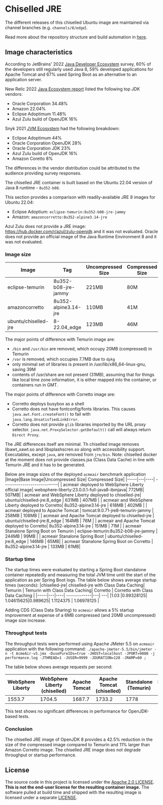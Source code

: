 # Chiselled JRE

The different releases of this chiselled Ubuntu image are maintained via
channel branches (e.g. `channels/8/edge`).

Read more about the repository structure and build automation in [here](<https://github.com/ubuntu-rocks/.github/blob/main/profile/README.md#-joining-the-ubuntu-rocks-project>).


## Image characteristics

According to JetBrains' 2022 [Java Developer Ecosystem](https://www.jetbrains.com/lp/devecosystem-2022/java/) survey, 60% of the developers still regularly used Java 8, 59% developed applications for Apache Tomcat and 67% used Spring Boot as an alternative to an application server.

New Relic 2022 [Java Ecosystem report](https://newrelic.com/resources/report/2022-state-of-java-ecosystem) listed the following top JDK vendors:
 - Oracle Corporation 34.48%
 - Amazon 22.04%
 - Eclipse Adoptimum 11.48%
 - Azul Zulu build of OpenJDK 16%

Snyk 2021 [JVM Ecosystem](https://snyk.io/jvm-ecosystem-report-2021/) had the following breakdown:
 - Eclipse Adoptimum 44%
 - Oracle Corporation OpenJDK 28%
 - Oracle Corporation JDK 23%
 - Azul Zulu build of OpenJDK 16%
 - Amazon Coretto 8%

The differences in the vendor distribution could be attributed to the audience providing survey responses.

The chiselled JRE container is built based on the Ubuntu 22.04 version of Java 8 runtime - `8u352-b08`.

This section provides a comparison with readily-available JRE 8 images for Ubuntu 22.04:
 - Eclipse Adoptium: `eclipse-temurin:8u352-b08-jre-jammy`
 - Amazon: `amazoncorretto:8u352-alpine3.14-jre`

Azul Zulu does not provide a JRE image: https://hub.docker.com/r/azul/zulu-openjdk and it was not evaluated.
Oracle does not provide an official image of the Java Runtime Environment 8 and it was not evaluated.

### Image size

|Image|Tag|Uncompressed Size| Compressed Size|
|-----|---|----| ----------------------------|
| eclipse-temurin|8u352-b08-jre-jammy|221MB|80M|
| amazoncorretto| 8u352-alpine3.14-jre| 110MB | 41M|
| ubuntu/chiselled-jre|8-22.04_edge| 123MB|46M |


The major points of difference with Temurin image are:
- `/bin` and `/usr/bin` are removed, which occupy 20MB (compressed) in Temurin
- `/var` is removed, which occupies 7.7MB due to `dpkg`
- only minimal set of libraries is present in /usr/lib/x86_64-linux-gnu, saving 39M
- contents of /usr/share are not present (31MB), assuming that for things like local time zone information, it is either mapped into the container, or containers run in GMT.

The major points of difference with Corretto image are:
 - Corretto deploys busybox as a shell
 - Corretto does not have fontconfig/fonts libraries. This causes `java.awt.Font.createFont()` to fail with `java.lang.UnsatisfiedLinkError`.
 - Corretto does not provide `glib` libraries imported by the URL proxy selector. `java.net.ProxySelector.getDefault()` call will always return `Direct Proxy`.

The JRE differences itself are minimal. Th chiselled image removes libawt_xawt.so and libsplashscren.so along with accessibility support. Executables, except `java`, are removed from `jre/bin`.
Note: chiselled docker at the moment does not provide classes.jsa (Class Data Cache) in line with Temurin JRE and it has to be generated.

Below are image sizes of the deployed `acmeair` benchmark application
|Image|Base Image|Uncompressed Size| Compressed Size|
|-----|---|----| ----------------------------|
| acmeair deployed to WebSphere Liberty official image| websphere-liberty:23.0.0.1-full-java8-ibmjava| 772MB| 507MB|
| acmeair and WebSphere Liberty deployed to chiselled-jre| ubuntu/chiselled-jre:8_edge | 631MB | 407MB |
| acmeair and WebSphere Liberty deployed to Corretto| 8u352-alpine3.14-jre | 618MB | 402MB |
| acmeair deployed to Apache Tomcat | tomcat:9.0.71-jre8-temurin-jammy | 258MB | 108MB |
| acmeair and Apache Tomcat deployed to chiselled-jre | ubuntu/chiselled-jre:8_edge | 164MB | 76M |
| acmeair and Apache Tomcat deployed to Corretto| 8u352-alpine3.14-jre | 151MB | 71M |
| acmeair Stanalone Spring Boot on Temurin | eclipse-temurin:8u352-b08-jre-jammy | 244MB | 99MB |
| acmeair Stanalone Spring Boot | ubuntu/chiselled-jre:8_edge | 146MB | 65MB|
| acmeair Stanalone Spring Boot on Corretto | 8u352-alpine3.14-jre | 133MB | 61MB|

### Startup time

The startup times were evaluated by starting a Spring Boot standalone container repeatedly and measuring the total JVM time until the start of the application as per Spring Boot logs.
The table below shows average startup times (seconds):
|chiselled-jre| chiselled-jre with Class Data Caching| Temurin | Temurin with Class Data Caching| Corretto | Corretto with Class Data Caching |
|-----|---|----| -------------|---| ---|
|1.03 |0.99328125| 1.04615625|0.989625| 1.1124375 |  1.06978125 |

Adding CDS (Class Data Sharing) to `acmeair` allows a 5% startup improvement at expense of a 6MB compressed (and 20MB uncompressed) image size increase.

### Throughput tests

The throughput tests were performed using Apache JMeter 5.5 on `acmeair` application with the following command: ``./apache-jmeter-5.5/bin/jmeter -n -t AcmeAir-v5.jmx -DusePureIDs=true -JHOST=localhost -JPORT=9080 -j performance.log -JTHREAD=1 -JUSER=9999 -JDURATION=120 -JRAMP=60 ;``

The table below shows average requests per second:

| WebSphere Liberty | WebSphere Liberty (chiselled) | Apache Tomcat | Apache Tomcat (chiselled) | Standalone (Temurin) | Standalone (chiselled) |  Standalone (corretto) |
|-------------------|-------------------------------|---------------|-------------|---------|--------| ---|
| 1553.7 | 1704.5 | 1687.7 | 1733.2 | 1778 | 1773.6 | 1798 |

This test shows no significant differences in performance for OpenJDK-based tests.

### Conclusion

The chiselled JRE image of OpenJDK 8 provides a 42.5% reduction in the size of the compressed image compared to Temurin and 11% larger than Amazon Corretto image.
The chiselled JRE image does not degrade throughput or startup performance.

## License

The source code in this project is licensed under the [Apache 2.0 LICENSE](./LICENSE).
**This is not the end-user license for the resulting container image.**
The software pulled at build time and shipped with the resulting image is licensed under a separate [LICENSE](./chiselled-jre/LICENSE).
